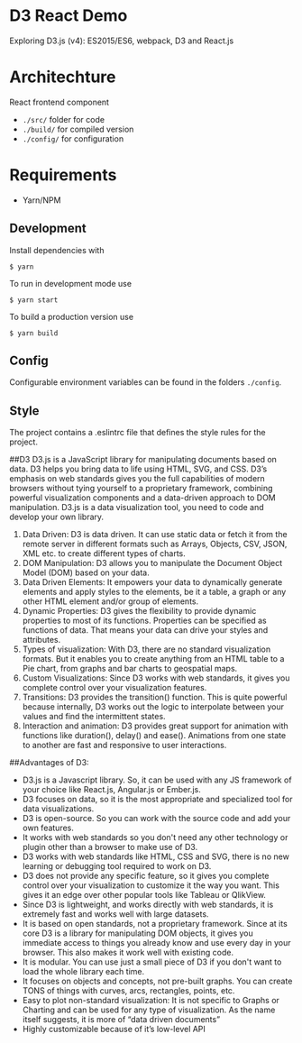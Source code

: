 D3 React Demo
==============

Exploring D3.js (v4): ES2015/ES6, webpack, D3 and React.js


# Architechture
React frontend component

- `./src/` 	folder for code 
- `./build/` 	for compiled version
- `./config/` for configuration

# Requirements
- Yarn/NPM

## Development

Install dependencies with

```
$ yarn
```

To run in development mode use
```
$ yarn start
```

To build a production version use
```
$ yarn build
```

## Config
Configurable environment variables can be found in the folders `./config`.

## Style
The project contains a .eslintrc file that defines the style rules for the project.

##D3
D3.js is a JavaScript library for manipulating documents based on data. D3 helps you bring data to life using HTML, SVG, and CSS. D3’s emphasis on web standards gives you the full capabilities of modern browsers without tying yourself to a proprietary framework, combining powerful visualization components and a data-driven approach to DOM manipulation.
D3.js is a data visualization tool, you need to code and develop your own library.

1. Data Driven: D3 is data driven. It can use static data or fetch it from the remote server in different formats such as Arrays, Objects, CSV, JSON, XML etc. to create different types of charts.
2. DOM Manipulation: D3 allows you to manipulate the Document Object Model (DOM) based on your data.
3. Data Driven Elements: It empowers your data to dynamically generate elements and apply styles to the elements, be it a table, a graph or any other HTML element and/or group of elements.
4. Dynamic Properties: D3 gives the flexibility to provide dynamic properties to most of its functions. Properties can be specified as functions of data. That means your data can drive your styles and attributes.
5. Types of visualization: With D3, there are no standard visualization formats. But it enables you to create anything from an HTML table to a Pie chart, from graphs and bar charts to geospatial maps.
6. Custom Visualizations: Since D3 works with web standards, it gives you complete control over your visualization features.
7. Transitions: D3 provides the transition() function. This is quite powerful because internally, D3 works out the logic to interpolate between your values and find the intermittent states.
8. Interaction and animation: D3 provides great support for animation with functions like duration(), delay() and ease(). Animations from one state to another are fast and responsive to user interactions.

##Advantages of D3:
- D3.js is a Javascript library. So, it can be used with any JS framework of your choice like React.js, Angular.js or Ember.js.
- D3 focuses on data, so it is the most appropriate and specialized tool for data visualizations.
- D3 is open-source. So you can work with the source code and add your own features.
- It works with web standards so you don't need any other technology or plugin other than a browser to make use of D3.
- D3 works with web standards like HTML, CSS and SVG, there is no new learning or debugging tool required to work on D3.
- D3 does not provide any specific feature, so it gives you complete control over your visualization to customize it the way you want. This gives it an edge over other popular tools like Tableau or QlikView.
- Since D3 is lightweight, and works directly with web standards, it is extremely fast and works well with large datasets.
- It is based on open standards, not a proprietary framework. Since at its core D3 is a library for manipulating DOM objects, it gives you immediate access to things you already know and use every day in your browser. This also makes it work well with existing code.
- It is modular. You can use just a small piece of D3 if you don't want to load the whole library each time.
- It focuses on objects and concepts, not pre-built graphs. You can create TONS of things with curves, arcs, rectangles, points, etc.
- Easy to plot non-standard visualization: It is not specific to Graphs or Charting and can be used for any type of visualization. As the name itself suggests, it is more of “data driven documents” 
- Highly customizable because of it’s low-level API

